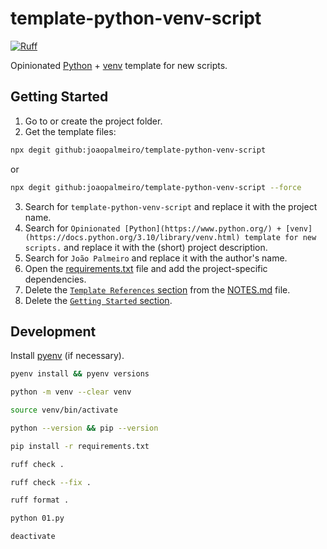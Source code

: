 # template-python-venv-script

[![Ruff](https://img.shields.io/endpoint?url=https://raw.githubusercontent.com/astral-sh/ruff/main/assets/badge/v2.json)](https://github.com/astral-sh/ruff)

Opinionated [Python](https://www.python.org/) + [venv](https://docs.python.org/3.10/library/venv.html) template for new scripts.

## Getting Started

1. Go to or create the project folder.
2. Get the template files:

```bash
npx degit github:joaopalmeiro/template-python-venv-script
```

or

```bash
npx degit github:joaopalmeiro/template-python-venv-script --force
```

3. Search for `template-python-venv-script` and replace it with the project name.
4. Search for `Opinionated [Python](https://www.python.org/) + [venv](https://docs.python.org/3.10/library/venv.html) template for new scripts.` and replace it with the (short) project description.
5. Search for `João Palmeiro` and replace it with the author's name.
6. Open the [requirements.txt](requirements.txt) file and add the project-specific dependencies.
7. Delete the [`Template References` section](NOTES.md#template-references) from the [NOTES.md](NOTES.md) file.
8. Delete the [`Getting Started` section](#getting-started).

## Development

Install [pyenv](https://github.com/pyenv/pyenv) (if necessary).

```bash
pyenv install && pyenv versions
```

```bash
python -m venv --clear venv
```

```bash
source venv/bin/activate
```

```bash
python --version && pip --version
```

```bash
pip install -r requirements.txt
```

```bash
ruff check .
```

```bash
ruff check --fix .
```

```bash
ruff format .
```

```bash
python 01.py
```

```bash
deactivate
```
